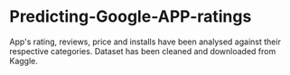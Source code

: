# Predicting-Google-APP-ratings
App's rating, reviews, price and installs have been analysed against their respective categories. Dataset has been cleaned and downloaded from Kaggle.
